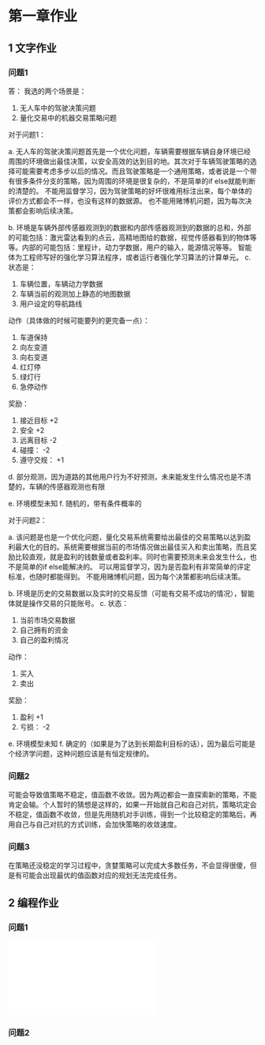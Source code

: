 # 第一章作业

## 1 文字作业

### 问题1

答： 我选的两个场景是：

1. 无人车中的驾驶决策问题
2. 量化交易中的机器交易策略问题

对于问题1：

a. 无人车的驾驶决策问题首先是一个优化问题，车辆需要根据车辆自身环境已经周围的环境做出最佳决策，以安全高效的达到目的地。其次对于车辆驾驶策略的选择可能需要考虑多步以后的情况。而且驾驶策略是一个通用策略，或者说是一个带有很多条件分支的策略，因为周围的环境是很复杂的，不是简单的if else就能判断的清楚的。
不能用监督学习，因为驾驶策略的好坏很难用标注出来，每个单体的评价方式都会不一样，也没有这样的数据源。
也不能用赌博机问题，因为每次决策都会影响后续决策。

b. 环境是车辆外部传感器观测到的数据和内部传感器观测到的数据的总和，外部的可能包括：激光雷达看到的点云，高精地图给的数据，视觉传感器看到的物体等等。内部的可能包括：里程计，动力学数据，用户的输入，能源情况等等。
智能体为工程师写好的强化学习算法程序，或者运行者强化学习算法的计算单元。
c. 状态是：

  1. 车辆位置，车辆动力学数据
  2. 车辆当前的观测加上静态的地图数据
  3. 用户设定的导航路线

动作（具体做的时候可能要列的更完备一点）：

  1. 车道保持
  2. 向左变道
  3. 向右变道
  4. 红灯停
  5. 绿灯行
  6. 急停动作

奖励：

  1. 接近目标 +2
  2. 安全 +2
  3. 远离目标 -2
  4. 碰撞： -2
  5. 遵守交规： +1

d. 部分观测，因为道路的其他用户行为不好预测，未来能发生什么情况也是不清楚的，车辆的传感器观测也有限

e. 环境模型未知
f. 随机的，带有条件概率的

对于问题2：

a. 该问题是也是一个优化问题，量化交易系统需要给出最佳的交易策略以达到盈利最大化的目的。系统需要根据当前的市场情况做出最佳买入和卖出策略，而且奖励比较直观，就是盈利的钱数量或者盈利率。同时也需要预测未来会发生什么，也不是简单的if else能解决的。
可以用监督学习，因为是否盈利有非常简单的评定标准，也随时都能得到。
不能用赌博机问题，因为每个决策都影响后续决策。

b. 环境是历史的交易数据以及实时的交易反馈（可能有交易不成功的情况），智能体就是操作交易的只能账号。
c. 状态：

  1. 当前市场交易数据
  2. 自己拥有的资金
  3. 自己的盈利情况

动作：

  1. 买入
  2. 卖出

奖励：

  1. 盈利 +1
  2. 亏损： -2

e. 环境模型未知
f. 确定的（如果是为了达到长期盈利目标的话），因为最后可能是个经济学问题，这种问题应该是有恒定规律的。

### 问题2

可能会导致值策略不稳定，值函数不收敛。因为两边都会一直探索新的策略，不能肯定会输。个人暂时的猜想是这样的，如果一开始就自己和自己对抗，策略坑定会不稳定，值函数不收敛，但是先用随机对手训练，得到一个比较稳定的策略后，再用自己与自己对抗的方式训练，会加快策略的收敛速度。

### 问题3

在策略还没稳定的学习过程中，贪婪策略可以完成大多数任务，不会显得很傻，但是有可能会出现最优的值函数对应的规划无法完成任务。

## 2 编程作业

### 问题1

![code](numpy-basic.py)

### 问题2



